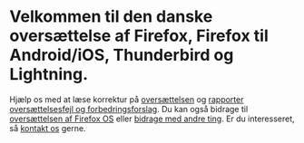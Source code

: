 # Velkommen til den danske oversættelse af Firefox, Firefox til Android/iOS, Thunderbird og Lightning. #

Hjælp os med at læse korrektur på [oversættelsen](https://bitbucket.org/mozilladanmark/mozilla-dk/src) og [rapporter oversættelsesfejl og forbedringsforslag](https://bitbucket.org/mozilladanmark/mozilla-dk/issues?status=new&status=open). Du kan også bidrage til [oversættelsen af Firefox OS](https://bitbucket.org/mozilladanmark/gaia-da) eller [bidrage med andre ting](http://mozilladanmark.dk/vaermed/). Er du interesseret, så [kontakt os](http://forum.mozilladanmark.dk/viewforum.php?f=7) gerne.